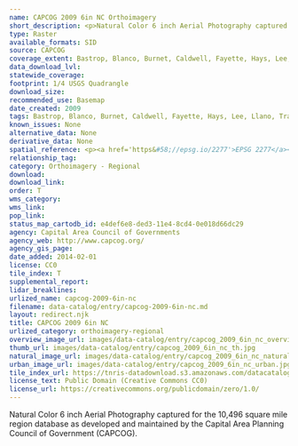 ```yaml
---
name: CAPCOG 2009 6in NC Orthoimagery
short_description: <p>Natural Color 6 inch Aerial Photography captured for the 10,496 square mile region database as developed and maintained by the Capital Area Planning Council of Government (CAPCOG).</p>
type: Raster
available_formats: SID
source: CAPCOG
coverage_extent: Bastrop, Blanco, Burnet, Caldwell, Fayette, Hays, Lee, Llano, Travis, Williamson
data_download_lvl:
statewide_coverage:
footprint: 1/4 USGS Quadrangle
download_size:
recommended_use: Basemap
date_created: 2009
tags: Bastrop, Blanco, Burnet, Caldwell, Fayette, Hays, Lee, Llano, Travis, Williamson, County, Orthoimagery, Imagery, Aerial Photography, NC, Natural Color, 911, Austin, San Marcos, Georgetown, Historical
known_issues: None
alternative_data: None
derivative_data: None
spatial_reference: <p><a href='https&#58;//epsg.io/2277'>EPSG 2277</a></p>
relationship_tag:
category: Orthoimagery - Regional
download:
download_link:
order: T
wms_category:
wms_link:
pop_link:
status_map_cartodb_id: e4def6e8-ded3-11e4-8cd4-0e018d66dc29
agency: Capital Area Council of Governments
agency_web: http://www.capcog.org/
agency_gis_page:
date_added: 2014-02-01
license: CC0
tile_index: T
supplemental_report:
lidar_breaklines:
urlized_name: capcog-2009-6in-nc
filename: data-catalog/entry/capcog-2009-6in-nc.md
layout: redirect.njk
title: CAPCOG 2009 6in NC
urlized_category: orthoimagery-regional
overview_image_url: images/data-catalog/entry/capcog_2009_6in_nc_overview.jpg
thumb_url: images/data-catalog/entry/capcog_2009_6in_nc_th.jpg
natural_image_url: images/data-catalog/entry/capcog_2009_6in_nc_natural.jpg
urban_image_url: images/data-catalog/entry/capcog_2009_6in_nc_urban.jpg
tile_index_url: https://tnris-datadownload.s3.amazonaws.com/datacatalog/tile_index/capcog_2009_6in_nc_tileindex.zip
license_text: Public Domain (Creative Commons CC0)
license_url: https://creativecommons.org/publicdomain/zero/1.0/
---
```


Natural Color 6 inch Aerial Photography captured for the 10,496 square mile region database as developed and maintained by the Capital Area Planning Council of Government (CAPCOG).
